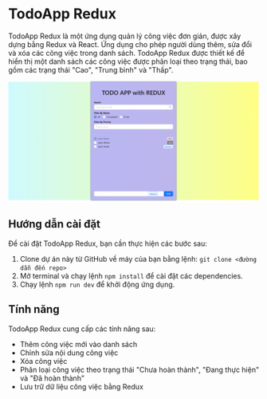 # TodoApp Redux

TodoApp Redux là một ứng dụng quản lý công việc đơn giản, được xây dựng bằng Redux và React. Ứng dụng cho phép người dùng thêm, sửa đổi và xóa các công việc trong danh sách. TodoApp Redux được thiết kế để hiển thị một danh sách các công việc được phân loại theo trạng thái, bao gồm các trạng thái "Cao", "Trung bình" và "Thấp".

![Giao diện TodoApp Redux](./src/assets/Capture.PNG)

## Hướng dẫn cài đặt

Để cài đặt TodoApp Redux, bạn cần thực hiện các bước sau:

1. Clone dự án này từ GitHub về máy của bạn bằng lệnh: `git clone <đường dẫn đến repo>`
2. Mở terminal và chạy lệnh `npm install` để cài đặt các dependencies.
3. Chạy lệnh `npm run dev` để khởi động ứng dụng.

## Tính năng

TodoApp Redux cung cấp các tính năng sau:

- Thêm công việc mới vào danh sách
- Chỉnh sửa nội dung công việc
- Xóa công việc
- Phân loại công việc theo trạng thái "Chưa hoàn thành", "Đang thực hiện" và "Đã hoàn thành"
- Lưu trữ dữ liệu công việc bằng Redux
